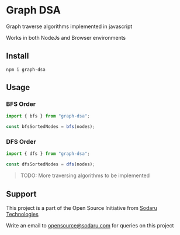# Graph DSA

Graph traverse algorithms implemented in javascript

Works in both NodeJs and Browser environments

## Install

```
npm i graph-dsa
```

## Usage

### BFS Order

```typescript
import { bfs } from "graph-dsa";

const bfsSortedNodes = bfs(nodes);
```

### DFS Order

```typescript
import { dfs } from "graph-dsa";

const dfsSortedNodes = dfs(nodes);
```

> TODO: More traversing algorithms to be implemented

## Support

This project is a part of the Open Source Initiative from [Sodaru Technologies](https://sodaru.com)

Write an email to opensource@sodaru.com for queries on this project
